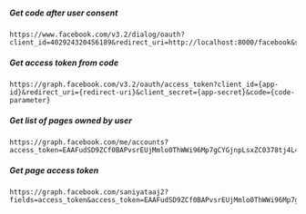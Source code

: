 
##### Get code after user consent
```
https://www.facebook.com/v3.2/dialog/oauth?client_id=402924320456189&redirect_uri=http://localhost:8000/facebook&state=12345&scope=manage_pages
```

##### Get access token from code
```
https://graph.facebook.com/v3.2/oauth/access_token?client_id={app-id}&redirect_uri={redirect-uri}&client_secret={app-secret}&code={code-parameter}
```

##### Get list of pages owned by user
```
https://graph.facebook.com/me/accounts?access_token=EAAFudSD9ZCf0BAPvsrEUjMmlo0ThWWi96Mp7gCYGjnpLsxZC0378tj4L4kNuWnZBIdBTQG3WZBDGoWPALEWzpUKsZAhXg6EcfXB1GdtwBkM6Wp7NAjPzYDQzemZCIeTD589RqPPpL03CQSOhFcZBR4woZCsj9iOPVZAOlNc08a2C34QZDZD
```

##### Get page access token
```
https://graph.facebook.com/saniyataaj2?fields=access_token&access_token=EAAFudSD9ZCf0BAPvsrEUjMmlo0ThWWi96Mp7gCYGjnpLsxZC0378tj4L4kNuWnZBIdBTQG3WZBDGoWPALEWzpUKsZAhXg6EcfXB1GdtwBkM6Wp7NAjPzYDQzemZCIeTD589RqPPpL03CQSOhFcZBR4woZCsj9iOPVZAOlNc08a2C34QZDZD
```
